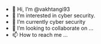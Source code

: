 - 👋 Hi, I’m @vakhtangi93
- 👀 I’m interested in cyber security.
- 🌱 I’m currently cyber security
- 💞️ I’m looking to collaborate on ...
- 📫 How to reach me ...

<!---
vakhtangi93/vakhtangi93 is a ✨ special ✨ repository because its `README.md` (this file) appears on your GitHub profile.
You can click the Preview link to take a look at your changes.
--->
